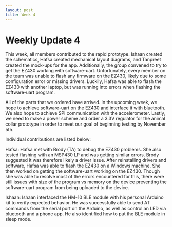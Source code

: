 ```yaml
---
layout: post
title: Week 4
---
```


# Weekly Update 4
This week, all members contributed to the rapid prototype. Ishaan created the schematics, Hafsa created mechanical layout diagrams, and Tanpreet created the mock-ups for the app. Additionally, the group convened to try to get the EZ430 working with software-uart. Unfortunately, every member on the team was unable to flash any firmware on the EZ430, likely due to some configuration error or missing drivers. Luckily, Hafsa was able to flash the EZ430 with another laptop, but was running into errors when flashing the software-uart program.

All of the parts that we ordered have arrived. In the upcoming week, we hope to achieve software-uart on the EZ430 and interface it with bluetooth. We also hope to achieve SPI communication with the accelerometer. Lastly, we need to make a power scheme and order a 3.3V regulator for the animal collar prototype in order to meet our goal of beginning testing by November 5th.

Individual contributions are listed below:

Hafsa: Hafsa met with Brody (TA) to debug the EZ430 problems. She also tested flashing with an MSP430 LP and was getting similar errors. Brody suggested it was therefore likely a driver issue. After reinstalling drivers and software, Hafsa was able to flash the EZ430 on a Windows machine. She then worked on getting the software-uart working on the EZ430. Though she was able to resolve most of the errors encountered for this, there were still issues with size of the program vs memory on the device preventing the software-uart program from being uploaded to the device.

Ishaan: Ishaan interfaced the HM-10 BLE module with his personal Arduino kit to verify expected behavior. He was successfully able to send AT commands from the serial port on the Arduino, as well as control an LED via bluetooth and a phone app. He also identified how to put the BLE module in sleep mode.
